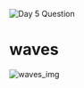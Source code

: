 ![Day 5 Question](https://github.com/user-attachments/assets/6fb8d231-93c6-4a34-83f3-6b343ded840d)

# waves
![waves_img](https://github.com/user-attachments/assets/7e6b80a7-5994-4ec2-b9f9-b4f83b7fc305)

